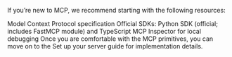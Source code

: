 If you’re new to MCP, we recommend starting with the following resources:

Model Context Protocol specification
Official SDKs: Python SDK (official; includes FastMCP module) and TypeScript
MCP Inspector for local debugging
Once you are comfortable with the MCP primitives, you can move on to the Set up your server guide for implementation details.